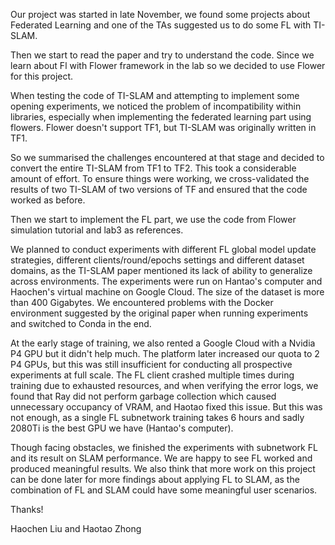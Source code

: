 Our project was started in late November, we found some projects about Federated Learning and 
one of the TAs suggested us to do some FL with TI-SLAM. 

Then we start to read the paper and try to understand the code. Since we learn about
Fl with Flower framework in the lab so we decided to use Flower for this project.

When testing the code of TI-SLAM and attempting to implement some opening experiments, we noticed the 
problem of incompatibility within libraries, especially when implementing the federated learning part 
using flowers. Flower doesn't support TF1, but TI-SLAM was originally written in TF1.

So we summarised the challenges encountered at that stage and decided to convert the entire TI-SLAM from 
TF1 to TF2. This took a considerable amount of effort. To ensure things were working, we cross-validated
the results of two TI-SLAM of two versions of TF and ensured that the code worked as before. 

Then we start to implement the FL part, we use the code from Flower simulation tutorial
and lab3 as references. 

We planned to conduct experiments with different FL global model update strategies, 
different clients/round/epochs settings and different dataset domains, as the TI-SLAM paper 
mentioned its lack of ability to generalize across environments. The experiments were run on Hantao's
computer and Haochen's virtual machine on Google Cloud. The size of the dataset is more than 400 Gigabytes.
We encountered problems with the Docker environment suggested by the original paper when running experiments 
and switched to Conda in the end. 

At the early stage of training, we also rented a Google Cloud with a Nvidia P4 GPU but it didn't help much.
The platform later increased our quota to 2 P4 GPUs, but this was still insufficient for 
conducting all prospective experiments at full scale. The FL client crashed multiple times during training
due to exhausted resources, and when verifying the error logs, we found that Ray did not perform 
garbage collection which caused unnecessary occupancy of VRAM, and Haotao fixed this issue. But this was 
not enough, as a single FL subnetwork training takes 6 hours and sadly 2080Ti is the best GPU we have 
(Hantao's computer). 

Though facing obstacles, we finished the experiments with subnetwork FL and its result on SLAM performance.
We are happy to see FL worked and produced meaningful results. We also think that more work on this
project can be done later for more findings about applying FL to SLAM, as the combination 
of FL and SLAM could have some meaningful user scenarios.

Thanks!

Haochen Liu and Haotao Zhong
